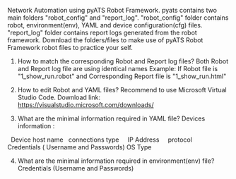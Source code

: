 Network Automation using pyATS Robot Framework. 
pyats contains two main folders "robot_config" and "report_log". 
"robot_config" folder contains robot, environment(env), YAML and device configuration(cfg) files.
"report_log" folder contains report logs generated from the robot framework.
Download the folders/files to make use of pyATS Robot Framework robot files to practice your self. 

1) How to match the corresponding Robot and Report log files?
    Both Robot and Report log file are using identical names
    Example:
    If Robot file is "1_show_run.robot" and Corresponding Report file is "1_show_run.html"
    
2) How to edit Robot and YAML files?
    Recommend to use Microsoft Virtual Studio Code.
    Download link: https://visualstudio.microsoft.com/downloads/
    
3) What are the minimal information required in YAML file?
    Devices information :
    
    Device host name
    connections type
    IP Address
    protocol 
    Credentials ( Username and Passwords)
    OS Type

4) What are the minimal information required in environment(env) file?
    Credentials (Username and Passwords)
